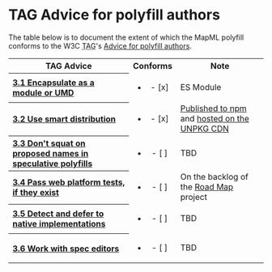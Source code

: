 # TAG Advice for polyfill authors

The table below is to document the extent of which the MapML polyfill
conforms to the W3C <abbr title="Technical Architecture Group">TAG</abbr>'s
[Advice for polyfill authors](https://www.w3.org/2001/tag/doc/polyfills/#advice-for-polyfill-authors).

<table>
  <tr>
    <th scope="col">TAG Advice</th>
    <th scope="col">Conforms</th>
    <th scope="col">Note</th>
  </tr>
  <tr>
    <th scope="row" align="left">
      <a href="https://www.w3.org/2001/tag/doc/polyfills/#encapsulate-as-a-module-or-umd">
      3.1 Encapsulate as a module or UMD
      </a>
    </th>
    <td align="center">
      <ul><li>- [x] </li></ul>
    </td>
    <td>
      ES Module
    </td>
  </tr>
  <tr>
    <th scope="row" align="left">
      <a href="https://www.w3.org/2001/tag/doc/polyfills/#use-smart-distribution">
      3.2 Use smart distribution
      </a>
    </th>
    <td align="center">
      <ul><li>- [x] </li></ul>
    </td>
    <td>
      <a href="https://www.npmjs.com/package/@maps4html/web-map-custom-element">Published to npm</a>
      and
      <a href="https://unpkg.com/@maps4html/web-map-custom-element@latest/dist/mapml-viewer.js">hosted on the UNPKG CDN</a>
    </td>
  </tr>
  <tr>
    <th scope="row" align="left">
      <a href="https://www.w3.org/2001/tag/doc/polyfills/#don-t-squat-on-proposed-names-in-speculative-polyfills">
      3.3 Don't squat on proposed names in speculative polyfills
      </a>
    </th>
    <td align="center">
      <ul><li>- [ ] </li></ul>
    </td>
    <td>
      TBD
    </td>
  </tr>
  <tr>
    <th scope="row" align="left">
      <a href="https://www.w3.org/2001/tag/doc/polyfills/#pass-web-platform-tests-if-they-exist">
      3.4 Pass web platform tests, if they exist
      </a>
    </th>
    <td align="center">
      <ul><li>- [ ] </li></ul>
    </td>
    <td>
      On the backlog of the
      <a href="https://github.com/Maps4HTML/Web-Map-Custom-Element/projects/2#card-43799737">Road Map</a> project
    </td>
  </tr>
  <tr>
    <th scope="row" align="left">
      <a href="https://www.w3.org/2001/tag/doc/polyfills/#detect-and-defer-to-native-implementations">
      3.5 Detect and defer to native implementations
      </a>
    </th>
    <td align="center">
      <ul><li>- [ ] </li></ul>
    </td>
    <td>
      TBD
    </td>
  </tr>
  <tr>
    <th scope="row" align="left">
      <a href="https://www.w3.org/2001/tag/doc/polyfills/#work-with-spec-editors">
      3.6 Work with spec editors
      </a>
    </th>
    <td align="center">
      <ul><li>- [ ] </li></ul>
    </td>
    <td>
      TBD
    </td>
  </tr>
</table>

